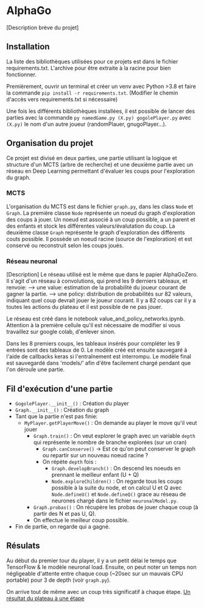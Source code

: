 # AlphaGo
[Description brève du projet]
## Installation
La liste des bibliothèques utilisées pour ce projets est dans le fichier requirements.txt. L'archive pour être extraite à la racine pour bien fonctionner.

Premièrement, ouvrir un terminal et créer un venv avec Python >3.8 et faire la commande `pip install -r requirements.txt`. (Modifier le chemin d'accès vers requirements.txt si nécessaire)

Une fois les différents bibliothèques installées, il est possible de lancer des parties avec la commande `py namedGame.py (X.py) gogolePlayer.py` avec `(X.py)` le nom d'un autre joueur (randomPlauer, gnugoPlayer...). 

## Organisation du projet
Ce projet est divisé en deux parties, une partie utilisant la logique et structure d'un MCTS (arbre de recherche) et une deuxième partie avec un réseau en Deep Learning permettant d'évaluer les coups pour l'exploration du graph.  
### MCTS
L'organisation du MCTS est dans le fichier `graph.py`, dans les class `Node` et `Graph`. La première classe `Node` représente un noeud du graph d'exploration des coups à jouer. Un noeud est associé à un coup possible, a un parent et des enfants et stock les différentes valeurs/évalutation du coup. La deuxième classe `Graph` représente le graph d'exploration des différents couts possible. Il possède un noeud racine (source de l'exploration) et est conservé ou reconstruit selon les coups joués.

### Réseau neuronal
[Description]
Le réseau utilisé est le même que dans le papier AlphaGoZero. Il s'agit d'un réseau à convolutions, qui prend les 9 derniers tableaux, et renvoie:
--> une value: estimation de la probabilité du joueur courant de gagner la partie.
--> une policy: distribution de probabilités sur 82 valeurs, indiquant quel coup devrait jouer le joueur courant. Il y a 82 coups car il y a toutes les actions du plateau et il est possible de ne pas jouer.

Le réseau est créé dans le notebook value_and_policy_networks.ipynb. Attention à la première cellule qu'il est nécessaire de modifier si vous travaillez sur google colab, d'enlever sinon.


Dans les 8 premiers coups, les tableaux insérés pour compléter les 9 entrées sont des tableaux de 0.
Le modèle créé est ensuite sauvegaré à l'aide de callbacks keras si l'entraînement est interrompu.
Le modèle final est sauvegardé dans 'models/' afin d'être facilement chargé pendant que l'on déroule une partie.

## Fil d'exécution d'une partie

+ `GogolePlayer.__init__()` : Création du player 
+ `Graph.__init__()` : Création du graph
+ Tant que la partie n'est pas finie:
  + `MyPlayer.getPlayerMove()` : On demande au player le move qu'il veut jouer
    + `Graph.train()` : On veut explorer le graph avec un variable `depth` qui représente le nombre de branche explorées (sur un cran)
      + `Graph.canConserve()` -> Est ce qu'on peut conserver le graph ou repartir sur un nouveau noeud racine ?
      + On répète `depth` fois : 
        + `Graph.developBranch()` : On descend les noeuds en prennant le meilleur enfant (U + Q) 
        + `Node.exploreChildren()` : On regarde tous les coups possible à la suite du node, et on calcul U et Q avec `Node.defineU()` et `Node.defineQ()` grace au réseau de neurones chargé dans le fichier `neuronalModel.py`.
    + `Graph.probas()` : On récupère les probas de jouer chaque coup (à partir des N et pas U, Q).
    + On effectue le meilleur coup possible.
+ Fin de partie, on regarde qui a gagné.

## Résulats

Au début du premier tour du player, il y a un petit délai le temps que TensorFlow & le modèle neuronal load. Ensuite, on peut noter un temps non négligeable d'attente entre chaque coup (~20sec sur un mauvais CPU portable) pour 3 de depth (voir `graph.py`).

On arrive tout de même avec un coup très significatif à chaque étape.
[Un résultat du plateau à une étape](https://i.ibb.co/GtT0ZsX/AlphaGo.png)